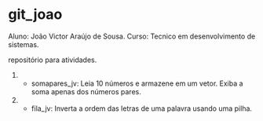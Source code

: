# git_joao

Aluno: João Victor Araújo de Sousa.
Curso: Tecnico em desenvolvimento de sistemas.

repositório para atividades.

1) - somapares_jv: Leia 10 números e armazene em um vetor. Exiba a soma apenas dos números pares.

2) - fila_jv: Inverta a ordem das letras de uma palavra usando uma pilha.

